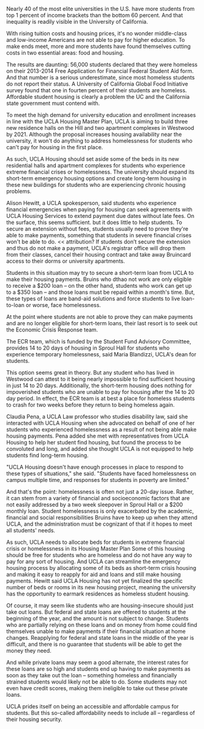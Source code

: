 Nearly 40 of the most elite universities in the U.S. have more students from top
1 percent of income brackets than the bottom 60 percent. And that inequality is
readily visible in the University of California.

With rising tuition costs and housing prices, it's no wonder middle-class and
low-income Americans are not able to pay for higher education. To make ends
meet, more and more students have found themselves cutting costs in two
essential areas: food and housing.

The results are daunting: 56,000 students declared that they were homeless on
their 2013-2014 Free Application for Financial Federal Student Aid form. And
that number is a serious underestimate, since most homeless students do not
report their status. A University of California Global Food Initiative survey
found that one in fourten percent of their students are homeless. Affordable
student housing is clearly a problem the UC and the California state government
must contend with.

To meet the high demand for university education and enrollment increases in
line with the UCLA Housing Master Plan, UCLA is aiming to build three new
residence halls on the Hill and two apartment complexes in Westwood by 2021.
Although the proposal increases housing availability near the university, it
won't do anything to address homelessness for students who can't pay for housing
in the first place.

As such, UCLA Housing should set aside some of the beds in its new residential
halls and apartment complexes for students who experience extreme financial
crises or homelessness. The university should expand its short-term emergency
housing options and create long-term housing in these new buildings for students
who are experiencing chronic housing problems.

Alison Hewitt, a UCLA spokesperson, said students who experience financial
emergencies when paying for housing can seek agreements with UCLA Housing
Services to extend payment due dates without late fees. On the surface, this
seems sufficient. but it does little to help students. To secure an extension
without fees, students usually need to prove they're able to make payments,
something that students in severe financial crises won't be able to do. <<
attribution? If students don’t secure the extension and thus do not make a
payment, UCLA's registrar office will drop them from their classes, cancel their
housing contract and take away Bruincard access to their dorms or university
apartments.

Students in this situation may try to secure a short-term loan from UCLA to make
their housing payments. Bruins who dthao not work are only eligible to receive a
$200 loan – on the other hand, students who work can get up to a $350 loan – and
those loans must be repaid within a month's time. But, these types of loans are
band-aid solutions and force students to live loan-to-loan or worse, face
homelessness.

At the point where students are not able to prove they can make payments and are
no longer eligible for short-term loans, their last resort is to seek out the
Economic Crisis Response team.

The ECR team, which is funded by the Student Fund Advisory Committee, provides
14 to 20 days of housing in Sproul Hall for students who experience temporary
homelessness, said Maria Blandizzi, UCLA's dean for students.

This option seems great in theory. But any student who has lived in Westwood can
attest to it being nearly impossible to find sufficient housing in just 14 to 20
days. Additionally, the short-term housing does nothing for impoverished
students who are unable to pay for housing after the 14 to 20 day period. In
effect, the ECR team is at best a place for homeless students to crash for two
weeks before they return to being homeless again.

Claudia Pena, a UCLA Law professor who studies disability law, said she
interacted with UCLA Housing when she advocated on behalf of one of her students
who experienced homelessness as a result of not being able make housing
payments. Pena added she met with representatives from UCLA Housing to help her
student find housing, but found the process to be convoluted and long, and added
she thought UCLA is not equipped to help students find long-term housing.

"UCLA Housing doesn't have enough processes in place to respond to these types
of situations," she said. "Students have faced homelessness on campus multiple
time, and responses for students in poverty are limited."

And that's the point: homelessness is often not just a 20-day issue. Rather, it
can stem from a variety of financial and socioeconomic factors that are not
easily addressed by a two week sleepover in Sproul Hall or a $200 monthly loan.
Student homelessness is only exacerbated by the academic, financial and social
responsibilities Bruins have to keep up when they attend UCLA, and the
administration must be cognizant of that if it hopes to meet all students'
needs.

As such, UCLA needs to allocate beds for students in extreme financial crisis or
homelessness in its Housing Master Plan Some of this housing should be free for
students who are homeless and do not have any way to pay for any sort of
housing. And UCLA can streamline the emergency housing process by allocating
some of its beds as short-term crisis housing and making it easy to reapply for
aid and loans and still make housing payments. Hewitt said UCLA Housing has not
yet finalized the specific number of beds or rooms in its new housing project,
meaning the university has the opportunity to earmark residences as homeless
student housing.

Of course, it may seem like students who are housing-insecure should just take
out loans. But federal and state loans are offered to students at the beginning
of the year, and the amount is not subject to change. Students who are partially
relying on these loans and on money from home could find themselves unable to
make payments if their financial situation at home changes. Reapplying for
federal and state loans in the middle of the year is difficult, and there is no
guarantee that students will be able to get the money they need.

And while private loans may seem a good alternate, the interest rates for these
loans are so high and students end up having to make payments as soon as they
take out the loan – something homeless and financially strained students would
likely not be able to do. Some students may not even have credit scores, making
them ineligible to take out these private loans.

UCLA prides itself on being an accessible and affordable campus for students.
But this so-called affordability needs to include all – regardless of their
housing security.
